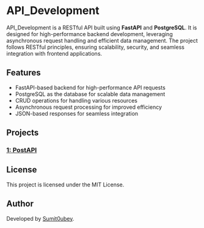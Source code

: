 # API_Development

API_Development is a RESTful API built using **FastAPI** and **PostgreSQL**. It is designed for high-performance backend development, leveraging asynchronous request handling and efficient data management. The project follows RESTful principles, ensuring scalability, security, and seamless integration with frontend applications.

## Features
- FastAPI-based backend for high-performance API requests
- PostgreSQL as the database for scalable data management
- CRUD operations for handling various resources
- Asynchronous request processing for improved efficiency
- JSON-based responses for seamless integration

## Projects

### [1: PostAPI](https://github.com/Sumit0ubey/PostAPP/tree/08a233f62b2d4267655d777e7f3be9d16e9b0269)

## License
This project is licensed under the MIT License.

## Author
Developed by [Sumit0ubey](https://github.com/Sumit0ubey).

